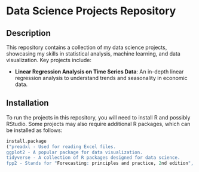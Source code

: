 # Data Science Projects Repository

## Description
This repository contains a collection of my data science projects, showcasing my skills in statistical analysis, machine learning, and data visualization. Key projects include:

- **Linear Regression Analysis on Time Series Data**: An in-depth linear regression analysis to understand trends and seasonality in economic data.

## Installation

To run the projects in this repository, you will need to install R and possibly RStudio. Some projects may also require additional R packages, which can be installed as follows:

```R
install.package
("preadxl - Used for reading Excel files.
ggplot2 - A popular package for data visualization.
tidyverse - A collection of R packages designed for data science.
fpp2 - Stands for "Forecasting: principles and practice, 2nd edition", a package mainly used for time series analysis)
